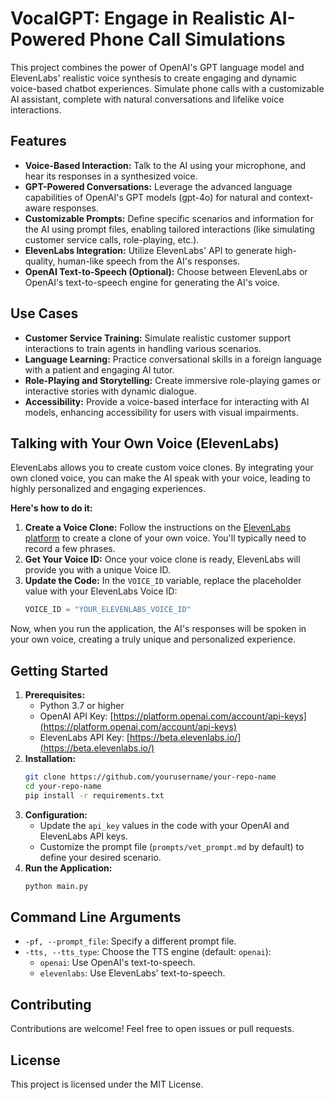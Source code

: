 
# VocalGPT: Engage in Realistic AI-Powered Phone Call Simulations 

This project combines the power of OpenAI's GPT language model and ElevenLabs' realistic voice synthesis to create engaging and dynamic voice-based chatbot experiences. Simulate phone calls with a customizable AI assistant, complete with natural conversations and lifelike voice interactions.

## Features

- **Voice-Based Interaction:** Talk to the AI using your microphone, and hear its responses in a synthesized voice.
- **GPT-Powered Conversations:** Leverage the advanced language capabilities of OpenAI's GPT models (gpt-4o) for natural and context-aware responses. 
- **Customizable Prompts:** Define specific scenarios and information for the AI using prompt files, enabling tailored interactions (like simulating customer service calls, role-playing, etc.).
- **ElevenLabs Integration:** Utilize ElevenLabs' API to generate high-quality, human-like speech from the AI's responses.
- **OpenAI Text-to-Speech (Optional):** Choose between ElevenLabs or OpenAI's text-to-speech engine for generating the AI's voice.

## Use Cases

- **Customer Service Training:** Simulate realistic customer support interactions to train agents in handling various scenarios.
- **Language Learning:** Practice conversational skills in a foreign language with a patient and engaging AI tutor.
- **Role-Playing and Storytelling:** Create immersive role-playing games or interactive stories with dynamic dialogue. 
- **Accessibility:** Provide a voice-based interface for interacting with AI models, enhancing accessibility for users with visual impairments. 

## Talking with Your Own Voice (ElevenLabs)

ElevenLabs allows you to create custom voice clones. By integrating your own cloned voice, you can make the AI speak with your voice, leading to highly personalized and engaging experiences.

**Here's how to do it:**

1. **Create a Voice Clone:** Follow the instructions on the [ElevenLabs platform](https://beta.elevenlabs.io/) to create a clone of your own voice. You'll typically need to record a few phrases.
2. **Get Your Voice ID:**  Once your voice clone is ready, ElevenLabs will provide you with a unique Voice ID.
3. **Update the Code:** In the `VOICE_ID` variable, replace the placeholder value with your ElevenLabs Voice ID:
   ```python
   VOICE_ID = "YOUR_ELEVENLABS_VOICE_ID" 
   ```

Now, when you run the application, the AI's responses will be spoken in your own voice, creating a truly unique and personalized experience.

## Getting Started

1. **Prerequisites:**
   - Python 3.7 or higher
   - OpenAI API Key: [https://platform.openai.com/account/api-keys](https://platform.openai.com/account/api-keys)
   - ElevenLabs API Key: [https://beta.elevenlabs.io/](https://beta.elevenlabs.io/)
2. **Installation:**
   ```bash
   git clone https://github.com/yourusername/your-repo-name 
   cd your-repo-name
   pip install -r requirements.txt 
   ```
3. **Configuration:**
   - Update the `api_key` values in the code with your OpenAI and ElevenLabs API keys. 
   - Customize the prompt file (`prompts/vet_prompt.md` by default) to define your desired scenario.
4. **Run the Application:**
   ```bash
   python main.py 
   ```

## Command Line Arguments

- `-pf, --prompt_file`: Specify a different prompt file.
- `-tts, --tts_type`: Choose the TTS engine (default: `openai`): 
    - `openai`: Use OpenAI's text-to-speech.
    - `elevenlabs`: Use ElevenLabs' text-to-speech.

## Contributing

Contributions are welcome! Feel free to open issues or pull requests. 

## License

This project is licensed under the MIT License.

